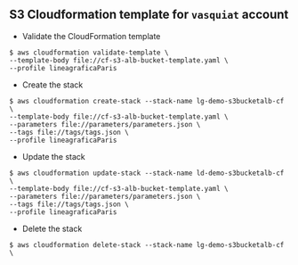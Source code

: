 ## S3 Cloudformation template for `vasquiat` account

- Validate the CloudFormation template
```
$ aws cloudformation validate-template \
--template-body file://cf-s3-alb-bucket-template.yaml \
--profile lineagraficaParis
```

- Create the stack
```
$ aws cloudformation create-stack --stack-name lg-demo-s3bucketalb-cf \
--template-body file://cf-s3-alb-bucket-template.yaml \
--parameters file://parameters/parameters.json \
--tags file://tags/tags.json \
--profile lineagraficaParis
```

- Update the stack
```
$ aws cloudformation update-stack --stack-name ld-demo-s3bucketalb-cf \
--template-body file://cf-s3-alb-bucket-template.yaml \
--parameters file://parameters/parameters.json \
--tags file://tags/tags.json \
--profile lineagraficaParis
```

- Delete the stack
```
$ aws cloudformation delete-stack --stack-name lg-demo-s3bucketalb-cf \
```

